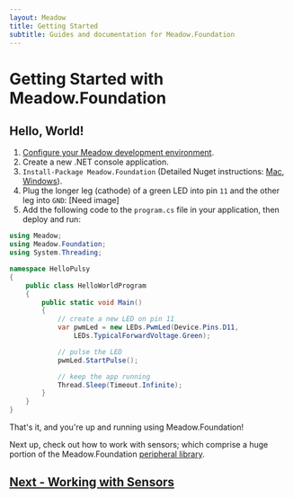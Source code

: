 ```yaml
---
layout: Meadow
title: Getting Started
subtitle: Guides and documentation for Meadow.Foundation
---
```


# Getting Started with Meadow.Foundation

## Hello, World!

1. [Configure your Meadow development environment](/Guides/Getting_Started/Setup).
3. Create a new .NET console application.
4. `Install-Package Meadow.Foundation` (Detailed Nuget instructions: [Mac](https://docs.microsoft.com/en-us/visualstudio/mac/nuget-walkthrough), [Windows](https://docs.microsoft.com/en-us/nuget/tools/package-manager-ui)).
5. Plug the longer leg (cathode) of a green LED into pin `11` and the other leg into `GND`:
  [Need image]
6. Add the following code to the `program.cs` file in your application, then deploy and run:
 
```csharp
using Meadow;
using Meadow.Foundation;
using System.Threading;

namespace HelloPulsy
{
    public class HelloWorldProgram
    {
        public static void Main()
        {
            // create a new LED on pin 11
            var pwmLed = new LEDs.PwmLed(Device.Pins.D11, 
                LEDs.TypicalForwardVoltage.Green);

            // pulse the LED
            pwmLed.StartPulse();

            // keep the app running
            Thread.Sleep(Timeout.Infinite);
        }
    }
}
```

That's it, and you're up and running using Meadow.Foundation!

Next up, check out how to work with sensors; which comprise a huge portion of the Meadow.Foundation [peripheral library](/Guides/Meadow.Foundation/Peripherals).

## [Next - Working with Sensors](/Guides/Meadow.Foundation/Working_w_Sensors)